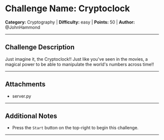 # Challenge Name: Cryptoclock

**Category:** Cryptography | **Difficulty:** easy | **Points:** 50 | **Author:** @JohnHammond

---

## Challenge Description

Just imagine it,
the Cryptoclock!!
Just like you've seen in the movies, a magical power to be able to manipulate the world's numbers across time!!

---

## Attachments

- server.py

---

## Additional Notes

* Press the `Start` button on the top-right to begin this challenge.

---